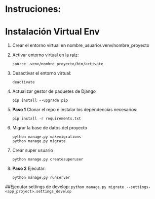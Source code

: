 # Instruciones:

# Instalación Virtual Env

1. Crear el entorno virtual en nombre_usuario/.venv/nombre_proyecto

2. Activar entorno virtual en la raiz:
    ```
    source .venv/nombre_proyecto/bin/activate
    ```
3. Desactivar el entorno virtual:
    ```
    deactivate
    ```
4. Actualizar gestor de paquetes de Django
    ```
    pip install --upgrade pip
    ```
5. **Paso 1** Clonar el repo e instalar los dependencias necesarios:
    ```
    pip install -r requirements.txt
    ```
6. Migrar la base de datos del proyecto
    ```
    python manage.py makemigrations
    python manage.py migrate
    ```
7. Crear super usuario
    ```
    python manage.py createsuperuser
    ```
8. **Paso 2** Ejecutar:
    ```
    python manage.py runserver
    ```

##Ejecutar settings de develop:
    ```
    python manage.py migrate --settings-<app_project>.settings_develop
    ```